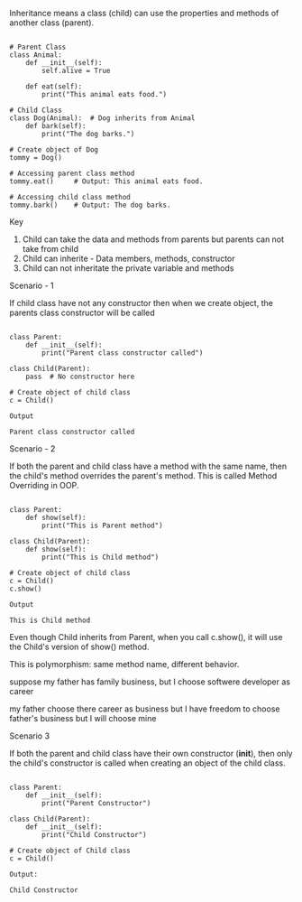 Inheritance means a class (child) can use the properties and methods of another class (parent).

```text

# Parent Class
class Animal:
    def __init__(self):
        self.alive = True

    def eat(self):
        print("This animal eats food.")

# Child Class
class Dog(Animal):  # Dog inherits from Animal
    def bark(self):
        print("The dog barks.")

# Create object of Dog
tommy = Dog()

# Accessing parent class method
tommy.eat()     # Output: This animal eats food.

# Accessing child class method
tommy.bark()    # Output: The dog barks.

```

Key 

1. Child can take the data and methods from parents but parents can not take from child
2. Child can inherite - Data members, methods, constructor
3. Child can not inheritate the private variable and methods
   

Scenario - 1

If child class have not any constructor then when we create object, the parents class constructor will be called

```text

class Parent:
    def __init__(self):
        print("Parent class constructor called")

class Child(Parent):
    pass  # No constructor here

# Create object of child class
c = Child()

Output

Parent class constructor called

```


Scenario - 2

If both the parent and child class have a method with the same name, then the child's method overrides the parent's method. This is called Method Overriding in OOP.

```text

class Parent:
    def show(self):
        print("This is Parent method")

class Child(Parent):
    def show(self):
        print("This is Child method")

# Create object of child class
c = Child()
c.show()

Output

This is Child method
```

Even though Child inherits from Parent, when you call c.show(), it will use the Child's version of show() method.

This is polymorphism: same method name, different behavior.

suppose my father has family business, but I choose softwere developer as career

my father choose there career as business but I have freedom to choose father's business but I will choose mine


Scenario 3

If both the parent and child class have their own constructor (__init__), then only the child's constructor is called when creating an object of the child class.

```text

class Parent:
    def __init__(self):
        print("Parent Constructor")

class Child(Parent):
    def __init__(self):
        print("Child Constructor")

# Create object of Child class
c = Child()

Output:

Child Constructor

```

